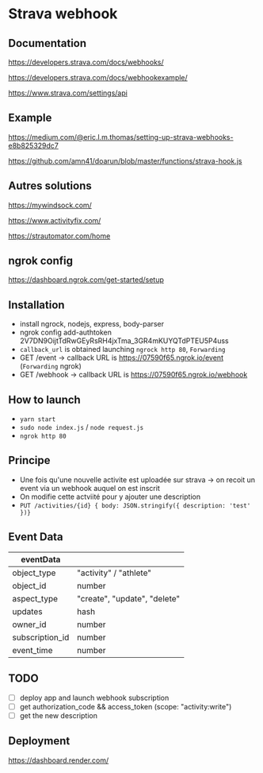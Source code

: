 # Strava webhook

## Documentation

https://developers.strava.com/docs/webhooks/

https://developers.strava.com/docs/webhookexample/

https://www.strava.com/settings/api

## Example

https://medium.com/@eric.l.m.thomas/setting-up-strava-webhooks-e8b825329dc7

https://github.com/amn41/doarun/blob/master/functions/strava-hook.js

## Autres solutions

https://mywindsock.com/

https://www.activityfix.com/

https://strautomator.com/home

## ngrok config

https://dashboard.ngrok.com/get-started/setup

## Installation

- install ngrock, nodejs, express, body-parser
- ngrok config add-authtoken 2V7DN9OijtTdRwGEyRsRH4jxTma_3GR4mKUYQTdPTEU5P4uss
- `callback_url` is obtained launching `ngrock http 80`, `Forwarding`
- GET /event -> callback URL is https://07590f65.ngrok.io/event (`Forwarding` ngrok)
- GET /webhook -> callback URL is https://07590f65.ngrok.io/webhook

## How to launch

- `yarn start`
- `sudo node index.js` / `node request.js`
- `ngrok http 80`

## Principe

- Une fois qu'une nouvelle activite est uploadée sur strava -> on recoit un event via un webhook auquel on est inscrit
- On modifie cette actviité pour y ajouter une description
- `PUT /activities/{id} { body: JSON.stringify({ description: 'test' })}`

## Event Data

| eventData       |                              |
| --------------- | ---------------------------- |
| object_type     | "activity" / "athlete"       |
| object_id       | number                       |
| aspect_type     | "create", "update", "delete" |
| updates         | hash                         |
| owner_id        | number                       |
| subscription_id | number                       |
| event_time      | number                       |

## TODO

- [ ] deploy app and launch webhook subscription
- [ ] get authorization_code && access_token (scope: "activity:write")
- [ ] get the new description

## Deployment

https://dashboard.render.com/
